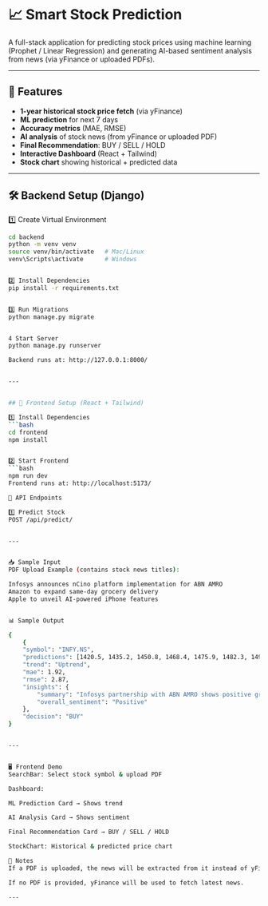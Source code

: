 # 📈 Smart Stock Prediction

A full-stack application for predicting stock prices using machine learning (Prophet / Linear Regression) and generating AI-based sentiment analysis from news (via yFinance or uploaded PDFs).

---

## 🚀 Features

- **1-year historical stock price fetch** (via yFinance)
- **ML prediction** for next 7 days
- **Accuracy metrics** (MAE, RMSE)
- **AI analysis** of stock news (from yFinance or uploaded PDF)
- **Final Recommendation**: BUY / SELL / HOLD
- **Interactive Dashboard** (React + Tailwind)
- **Stock chart** showing historical + predicted data

---

## 🛠 Backend Setup (Django)

1️⃣ Create Virtual Environment
```bash
cd backend
python -m venv venv
source venv/bin/activate   # Mac/Linux
venv\Scripts\activate      # Windows


2️⃣ Install Dependencies
pip install -r requirements.txt


3️⃣ Run Migrations
python manage.py migrate


4️ Start Server
python manage.py runserver

Backend runs at: http://127.0.0.1:8000/


---


## 🎨 Frontend Setup (React + Tailwind)

1️⃣ Install Dependencies
```bash
cd frontend
npm install


2️⃣ Start Frontend
```bash
npm run dev
Frontend runs at: http://localhost:5173/

🔄 API Endpoints

1️⃣ Predict Stock
POST /api/predict/


---


📥 Sample Input
PDF Upload Example (contains stock news titles):

Infosys announces nCino platform implementation for ABN AMRO
Amazon to expand same-day grocery delivery
Apple to unveil AI-powered iPhone features


📊 Sample Output

{
    {
    "symbol": "INFY.NS",
    "predictions": [1420.5, 1435.2, 1450.8, 1468.4, 1475.9, 1482.3, 1490.7],
    "trend": "Uptrend",
    "mae": 1.92,
    "rmse": 2.87,
    "insights": {
        "summary": "Infosys partnership with ABN AMRO shows positive growth potential in fintech services...",
        "overall_sentiment": "Positive"
    },
    "decision": "BUY"
}


---


🖥 Frontend Demo
SearchBar: Select stock symbol & upload PDF

Dashboard:

ML Prediction Card → Shows trend

AI Analysis Card → Shows sentiment

Final Recommendation Card → BUY / SELL / HOLD

StockChart: Historical & predicted price chart

📌 Notes
If a PDF is uploaded, the news will be extracted from it instead of yFinance.

If no PDF is provided, yFinance will be used to fetch latest news.

---